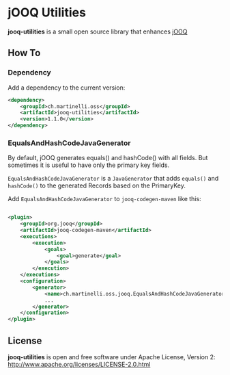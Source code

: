 # jOOQ Utilities

**jooq-utilities** is a small open source library that enhances [jOOQ](https://www.jooq.org)

## How To

### Dependency 

Add a dependency to the current version:

```xml
<dependency>
    <groupId>ch.martinelli.oss</groupId>
    <artifactId>jooq-utilities</artifactId>
    <version>1.1.0</version>
</dependency>
```

### EqualsAndHashCodeJavaGenerator

By default, jOOQ generates equals() and hashCode() with all fields. But sometimes it is useful to have only the primary
key fields. 

`EqualsAndHashCodeJavaGenerator` is a `JavaGenerator` that adds `equals()` and `hashCode()` to the generated Records 
based on the PrimaryKey.

Add `EqualsAndHashCodeJavaGenerator` to `jooq-codegen-maven` like this:

```xml

<plugin>
    <groupId>org.jooq</groupId>
    <artifactId>jooq-codegen-maven</artifactId>
    <executions>
        <execution>
            <goals>
                <goal>generate</goal>
            </goals>
        </execution>
    </executions>
    <configuration>
        <generator>
            <name>ch.martinelli.oss.jooq.EqualsAndHashCodeJavaGenerator</name>
            ...
        </generator>
    </configuration>
</plugin>
```

## License
**jooq-utilities** is open and free software under Apache License, Version 2: http://www.apache.org/licenses/LICENSE-2.0.html
